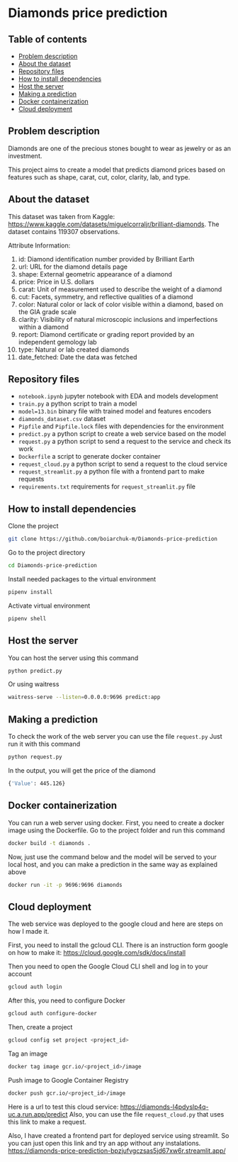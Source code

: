 # Diamonds price prediction

## Table of contents
- [Problem description](https://github.com/boiarchuk-m/Diamonds-price-prediction?tab=readme-ov-file#problem-description)
- [About the dataset](https://github.com/boiarchuk-m/Diamonds-price-prediction?tab=readme-ov-file#about-the-dataset)
- [Repository files](https://github.com/boiarchuk-m/Diamonds-price-prediction?tab=readme-ov-file#repository-files)
- [How to install dependencies](https://github.com/boiarchuk-m/Diamonds-price-prediction?tab=readme-ov-file#how-to-install-dependencies)
- [Host the server](https://github.com/boiarchuk-m/Diamonds-price-prediction?tab=readme-ov-file#host-the-server)
- [Making a prediction](https://github.com/boiarchuk-m/Diamonds-price-prediction?tab=readme-ov-file#making-a-prediction)
- [Docker containerization](https://github.com/boiarchuk-m/Diamonds-price-prediction?tab=readme-ov-file#docker-containerization)
- [Cloud deployment](https://github.com/boiarchuk-m/Diamonds-price-prediction?tab=readme-ov-file#cloud-deployment)

## Problem description
Diamonds are one of the precious stones bought to wear as jewelry or as an investment.

This  project aims to create a model that predicts diamond prices based on features such as shape, carat, cut, color, clarity, lab, and type.

## About the dataset
This dataset was taken from Kaggle: https://www.kaggle.com/datasets/miguelcorraljr/brilliant-diamonds. The dataset contains 119307 observations.  

Attribute Information:
 1. id: Diamond identification number provided by Brilliant Earth
 2. url: URL for the diamond details page
 3. shape: External geometric appearance of a diamond
 4. price: Price in U.S. dollars
 5. carat: Unit of measurement used to describe the weight of a diamond
 6. cut: Facets, symmetry, and reflective qualities of a diamond
 7. color: Natural color or lack of color visible within a diamond, based on the GIA grade scale
 8. clarity: Visibility of natural microscopic inclusions and imperfections within a diamond
 9. report: Diamond certificate or grading report provided by an independent gemology lab
 10. type: Natural or lab created diamonds
 11. date_fetched: Date the data was fetched

## Repository files
- `notebook.ipynb` jupyter notebook with EDA and models development
- `train.py` a python script to train a model
- `model=13.bin` binary file with trained model and features encoders
- `diamonds_dataset.csv` dataset
- `Pipfile` and `Pipfile.lock` files with dependencies for the environment
- `predict.py` a python script to create a web service based on the model
- `request.py` a python script to send a request to the service and check its work
- `Dockerfile` a script to generate docker container
- `request_cloud.py` a python script to send a request to the cloud service
- `request_streamlit.py` a python file with a frontend part to make requests 
- `requirements.txt` requirements for `request_streamlit.py` file

## How to install dependencies

Clone the project

```bash
git clone https://github.com/boiarchuk-m/Diamonds-price-prediction
```

Go to the project directory

```bash
cd Diamonds-price-prediction
```


Install needed packages to the virtual environment

```bash
pipenv install
```
Activate virtual environment

```bash
pipenv shell
```

## Host the server

You can host the server using this command

```bash
python predict.py
```

Or using waitress 

```bash
waitress-serve --listen=0.0.0.0:9696 predict:app
```

## Making a prediction

To check the work of the web server you can use the file `request.py` 
Just run it with this command

```bash
python request.py
```


In the output, you will get the price of the diamond

```bash
{'Value': 445.126}

```

## Docker containerization

You can run a web server using docker. First, you need to create a docker image using the Dockerfile. Go to the project folder and run this command

```bash
docker build -t diamonds .
```
Now, just use the command below and the model will be served to your local host, and you can make a prediction in the same way as explained above

```bash
docker run -it -p 9696:9696 diamonds
```

## Cloud deployment

The web service was deployed to the google cloud and here are steps on how I made it.

First, you need to install the gcloud CLI. There is an instruction form google on how to make it: https://cloud.google.com/sdk/docs/install

Then you need to open the Google Cloud CLI shell and log in to your account 

```bash
gcloud auth login
```
After this, you need to configure Docker 
```bash
gcloud auth configure-docker
```
Then, create a project
```bash
gcloud config set project <project_id>
```
Tag an image 
```bash
docker tag image gcr.io/<project_id>/image
```
Push image to Google Container Registry

```bash
docker push gcr.io/<project_id>/image
```

Here is a url to test this cloud service:
https://diamonds-l4pdyslp4q-uc.a.run.app/predict
Also, you can use the file `request_cloud.py` that uses this link to make a request.

Also, I have created a frontend part for deployed service using streamlit. So you can just open this link and try an app without any instalations. https://diamonds-price-prediction-bpzjufvgczsas5jd67xw6r.streamlit.app/ 

